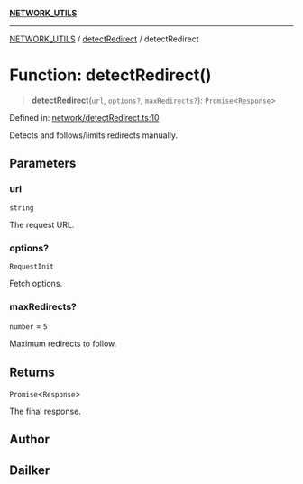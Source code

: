 [**NETWORK_UTILS**](../../README.md)

***

[NETWORK_UTILS](../../README.md) / [detectRedirect](../README.md) / detectRedirect

# Function: detectRedirect()

> **detectRedirect**(`url`, `options?`, `maxRedirects?`): `Promise`\<`Response`\>

Defined in: [network/detectRedirect.ts:10](https://github.com/dailker/everyutil/blob/7c30ec40bbb398255a9be572db0a537e8bcb9c11/src/network/detectRedirect.ts#L10)

Detects and follows/limits redirects manually.

## Parameters

### url

`string`

The request URL.

### options?

`RequestInit`

Fetch options.

### maxRedirects?

`number` = `5`

Maximum redirects to follow.

## Returns

`Promise`\<`Response`\>

The final response.

## Author

## Dailker
